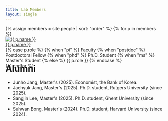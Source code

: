 ```yaml
---
title: Lab Members
layout: single
---
```


<div class="people-section">
<div class="people-grid">
  {% assign members = site.people | sort: "order" %}
  {% for p in members %}
    <div class="person-card">
      <a href="{{ p.url | relative_url }}">
        <img class="person-photo" src="{{ p.photo | relative_url }}" alt="{{ p.name }}">
      </a>
      <div class="person-info">
        <div class="person-name">
          <a href="{{ p.url | relative_url }}">{{ p.name }}</a>
        </div>
        <div class="person-role">
          {% case p.role %}
            {% when "pi" %} Faculty
            {% when "postdoc" %} Postdoctoral Fellow
            {% when "phd" %} Ph.D. Student
            {% when "ms" %} Master's Student
            {% else %} {{ p.role }}
          {% endcase %}
        </div>
      </div>
    </div>
  {% endfor %}
</div>
</div>

<div class="alumni">
  <h1 class="people-title" style="margin-top: -1rem !important;">Alumni</h1>
  <div class="alumni-list">
    <ul>
      <li>Junho Jang, Master's (2025). Economist, the Bank of Korea.</li>
      <li>Jaehyuk Jang, Master's (2025). Ph.D. student, Rutgers University (since 2025).</li>
      <li>Sangjin Lee, Master's (2025). Ph.D. student, Ghent University (since 2025).</li>
      <li>Suhwan Bong, Master's (2024). Ph.D. student, Harvard University (since 2024).</li>
    </ul>
  </div>
</div>







